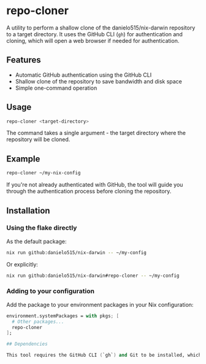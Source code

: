 # repo-cloner

A utility to perform a shallow clone of the danielo515/nix-darwin repository to a target directory. It uses the GitHub CLI (`gh`) for authentication and cloning, which will open a web browser if needed for authentication.

## Features

- Automatic GitHub authentication using the GitHub CLI
- Shallow clone of the repository to save bandwidth and disk space
- Simple one-command operation

## Usage

```bash
repo-cloner <target-directory>
```

The command takes a single argument - the target directory where the repository will be cloned.

## Example

```bash
repo-cloner ~/my-nix-config
```

If you're not already authenticated with GitHub, the tool will guide you through the authentication process before cloning the repository.

## Installation

### Using the flake directly

As the default package:
```bash
nix run github:danielo515/nix-darwin -- ~/my-config
```

Or explicitly:
```bash
nix run github:danielo515/nix-darwin#repo-cloner -- ~/my-config
```

### Adding to your configuration

Add the package to your environment packages in your Nix configuration:

```nix
environment.systemPackages = with pkgs; [
  # Other packages...
  repo-cloner
];

## Dependencies

This tool requires the GitHub CLI (`gh`) and Git to be installed, which are automatically included as runtime dependencies.
